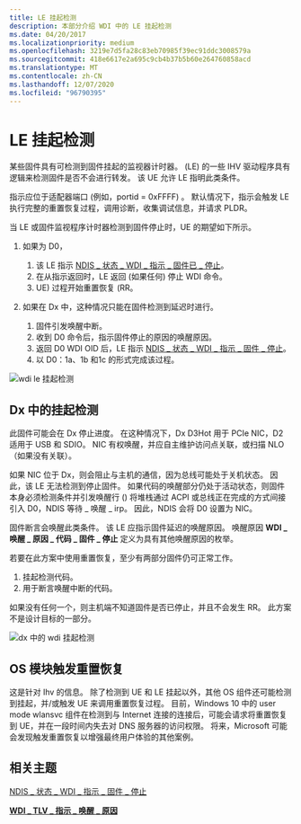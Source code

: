 ```yaml
---
title: LE 挂起检测
description: 本部分介绍 WDI 中的 LE 挂起检测
ms.date: 04/20/2017
ms.localizationpriority: medium
ms.openlocfilehash: 3219e7d5fa28c83eb70985f39ec91ddc3008579a
ms.sourcegitcommit: 418e6617e2a695c9cb4b37b5b60e264760858acd
ms.translationtype: MT
ms.contentlocale: zh-CN
ms.lasthandoff: 12/07/2020
ms.locfileid: "96790395"
---
```

# <a name="le-hang-detection"></a>LE 挂起检测


某些固件具有可检测到固件挂起的监视器计时器。  (LE) 的一些 IHV 驱动程序具有逻辑来检测固件是否不会进行转发。 该 UE 允许 LE 指明此类条件。

指示应位于适配器端口 (例如，portid = 0xFFFF) 。 默认情况下，指示会触发 LE 执行完整的重置恢复过程，调用诊断，收集调试信息，并请求 PLDR。

当 LE 或固件监视程序计时器检测到固件停止时，UE 的期望如下所示。

1.  如果为 D0，
    1.  该 LE 指示 [NDIS \_ 状态 \_ WDI \_ 指示 \_ 固件已 \_ 停止](./ndis-status-wdi-indication-firmware-stalled.md)。
    2.  在从指示返回时，LE 返回 (如果任何) 停止 WDI 命令。
    3.  UE) 过程开始重置恢复 (RR。

2.  如果在 Dx 中，这种情况只能在固件检测到延迟时进行。
    1.  固件引发唤醒中断。
    2.  收到 D0 命令后，指示固件停止的原因的唤醒原因。
    3.  返回 D0 WDI OID 后，LE 指示 [NDIS \_ 状态 \_ WDI \_ 指示 \_ 固件 \_ 停止](./ndis-status-wdi-indication-firmware-stalled.md)。
    4.  以 D0：1a、1b 和1c 的形式完成该过程。

![wdi le 挂起检测](images/wdi-le-hang-detection-flow.png)

## <a name="hang-detection-in-dx"></a>Dx 中的挂起检测


此固件可能会在 Dx 停止进度。 在这种情况下，Dx D3Hot 用于 PCIe NIC，D2 适用于 USB 和 SDIO。 NIC 有权唤醒，并应自主维护访问点关联，或扫描 NLO （如果没有关联）。

如果 NIC 位于 Dx，则会阻止与主机的通信，因为总线可能处于关机状态。 因此，该 LE 无法检测到停止固件。 如果代码的唤醒部分仍处于活动状态，则固件本身必须检测条件并引发唤醒行 () 将堆栈通过 ACPI 或总线正在完成的方式间接引入 D0，NDIS 等待 \_ 唤醒 \_ irp。 因此，NDIS 会将 D0 设置为 NIC。

固件断言会唤醒此类条件。 该 LE 应指示固件延迟的唤醒原因。 唤醒原因 **WDI \_ 唤醒 \_ 原因 \_ 代码 \_ 固件 \_ 停止** 定义为具有其他唤醒原因的枚举。

若要在此方案中使用重置恢复，至少有两部分固件仍可正常工作。

1.  挂起检测代码。
2.  用于断言唤醒中断的代码。

如果没有任何一个，则主机端不知道固件是否已停止，并且不会发生 RR。 此方案不是设计目标的一部分。

![dx 中的 wdi 挂起检测](images/wdi-hang-detection-dx.png)

## <a name="os-module-triggered-reset-recovery"></a>OS 模块触发重置恢复


这是针对 Ihv 的信息。 除了检测到 UE 和 LE 挂起以外，其他 OS 组件还可能检测到挂起，并/或触发 UE 来调用重置恢复过程。 目前，Windows 10 中的 user mode wlansvc 组件在检测到与 Internet 连接的连接后，可能会请求将重置恢复到 UE，并在一段时间内失去对 DNS 服务器的访问权限。 将来，Microsoft 可能会发现触发重置恢复以增强最终用户体验的其他案例。

## <a name="related-topics"></a>相关主题


[NDIS \_ 状态 \_ WDI \_ 指示 \_ 固件 \_ 停止](./ndis-status-wdi-indication-firmware-stalled.md)

[**WDI \_ TLV \_ 指示 \_ 唤醒 \_ 原因**](./wdi-tlv-indication-wake-reason.md)

 

